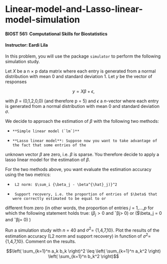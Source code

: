 # Linear-model-and-Lasso-linear-model-simulation

#### BIOST 561: Computational Skills for Biostatistics
#### Instructor: Eardi Lila

In this problem, you will use the package `simulator` to perform the following simulation study.

Let $X$ be a n &times; p data matrix where each entry is generated from a normal distribution with mean 0 and
standard deviation 1. Let $y$ be the vector of responses

$$y = X \beta + \epsilon,$$

with $\beta$ = (0,1,2,0,0) (and therefore p = 5) and $\epsilon$ a $n$-vector where each entry is generated from a normal
distribution with mean 0 and standard deviation $\sigma$.

We decide to approach the estimation of $\beta$ with the following two methods:

-     **Simple linear model (`lm`)**

-     **Lasso linear model**: Suppose now you want to take advantage of the fact that some entries of the
unknown vector $\beta$ are zero, i.e. $\beta$ is sparse. You therefore decide to apply a lasso linear model for the
estimation of $\beta$. 


For the two methods above, you want evaluate the estimation accuracy using the two metrics:
-      L2 norm: $\sum_i {\beta_j - \beta^{\hat}_j)}^2

-      Support recovery, i.e. the proportion of entries of $\beta$ that were correctly estimated to be equal to or
different from zero (in other words, the proportion of entries $j$ = 1,...,$p$ for which the following
statement holds true: ($\beta_j > 0$ and ˆβj> 0) or ($\beta_j = 0 and ˆβj= 0) )

Run a simulation study with $n$ = 40 and $\sigma^2$= {1,4,7,10}. Plot the results of the estimation accuracy (L2
norm and support recovery) in function of $\sigma^2$= {1,4,7,10}.
Comment on the results.

$$\left( \sum_{k=1}^n a_k b_k \right)^2 \leq \left( \sum_{k=1}^n a_k^2 \right) \left( \sum_{k=1}^n b_k^2 \right)$$
